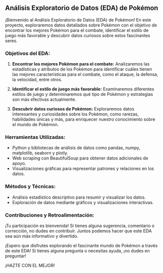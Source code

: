 ## Análisis Exploratorio de Datos (EDA) de Pokémon

¡Bienvenido al Análisis Exploratorio de Datos (EDA) de Pokémon! En este proyecto, exploraremos datos detallados sobre Pokémon con el objetivo de encontrar los mejores Pokémon para el combate, identificar el estilo de juego más favorable y descubrir datos curiosos sobre estos fascinantes seres.

### Objetivos del EDA:
1. **Encontrar los mejores Pokémon para el combate:** Analizaremos las estadísticas y atributos de los Pokémon para identificar cuáles tienen las mejores características para el combate, como el ataque, la defensa, la velocidad, entre otros.
   
2. **Identificar el estilo de juego más favorable:** Examinaremos diferentes estilos de juego y determinaremos qué tipo de Pokémon y estrategias son más efectivas actualmente.

3. **Descubrir datos curiosos de Pokémon:** Exploraremos datos interesantes y curiosidades sobre los Pokémon, como rarezas, habilidades únicas y más, para enriquecer nuestro conocimiento sobre el mundo de Pokémon.

### Herramientas Utilizadas:
- Python y bibliotecas de análisis de datos como pandas, numpy, matplotlib, seaborn y plotly.
- Web scraping con BeautifulSoup para obtener datos adicionales de apoyo.
- Visualizaciones gráficas para representar patrones y relaciones en los datos.

### Métodos y Técnicas:
- Análisis estadístico descriptivo para resumir y visualizar los datos.
- Exploración de datos mediante gráficos y visualizaciones interactivas.

### Contribuciones y Retroalimentación:
¡Tu participación es bienvenida! Si tienes alguna sugerencia, comentario o corrección, no dudes en contribuir. Juntos podemos hacer que este EDA sea aún más informativo y divertido.

¡Espero que disfrutes explorando el fascinante mundo de Pokémon a través de este EDA! Si tienes alguna pregunta o necesitas ayuda, ¡no dudes en preguntar!

¡HAZTE CON EL MEJOR!